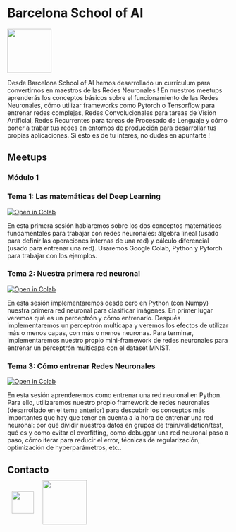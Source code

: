 # Barcelona School of AI

<a href="https://www.meetup.com/es-ES/Barcelona-School-of-AI/" target="_blank"><img src="https://www.meetup.com/mu_static/es-ES/logo--script.004ada05.svg" width=100/></a>

Desde Barcelona School of AI hemos desarrollado un currículum para convertirnos en maestros de las Redes Neuronales ! En nuestros meetups aprenderás los conceptos básicos sobre el funcionamiento de las Redes Neuronales, cómo utilizar frameworks como Pytorch o Tensorflow para entrenar redes complejas, Redes Convolucionales para tareas de Visión Artificial, Redes Recurrentes para tareas de Procesado de Lenguaje y cómo poner a trabar tus redes en entornos de producción para desarrollar tus propias aplicaciones. Si ésto es de tu interés, no dudes en apuntarte !

## Meetups

### Módulo 1

### Tema 1: Las matemáticas del Deep Learning

[![Open in Colab](https://colab.research.google.com/assets/colab-badge.svg)](https://colab.research.google.com/drive/1SPatUS-4qrrW5ZqSFsei7Dg6H3AhyObM)

En esta primera sesión hablaremos sobre los dos conceptos matemáticos fundamentales para trabajar con redes neuronales: álgebra lineal (usado para definir las operaciones internas de una red) y cálculo diferencial (usado para entrenar una red). Usaremos Google Colab, Python y Pytorch para trabajar con los ejemplos.

### Tema 2: Nuestra primera red neuronal

[![Open in Colab](https://colab.research.google.com/assets/colab-badge.svg)](https://colab.research.google.com/drive/1E5QC9PqMPYQ45Zxu01GT2LvJPJEV_ZPz)

En esta sesión implementaremos desde cero en Python (con Numpy) nuestra primera red neuronal para clasificar imágenes. En primer lugar veremos qué es un perceptrón y cómo entrenarlo. Después implementaremos un perceptrón multicapa y veremos los efectos de utilizar más o menos capas, con más o menos neuronas. Para terminar, implementaremos nuestro propio mini-framework de redes neuronales para entrenar un perceptrón multicapa con el dataset MNIST.


### Tema 3: Cómo entrenar Redes Neuronales

[![Open in Colab](https://colab.research.google.com/assets/colab-badge.svg)](https://colab.research.google.com/drive/11SsUK9nFAG7cHOP5S41OQ7zmF9Y8NKg-)

En esta sesión aprenderemos como entrenar una red neuronal en Python. Para ello, utilizaremos nuestro propio framework de redes neuronales (desarrollado en el tema anterior) para descubrir los conceptos más importantes que hay que tener en cuenta a la hora de entrenar una red neuronal: por qué dividir nuestros datos en grupos de train/validation/test, qué es y como evitar el overfitting, como debuggar una red neuronal paso a paso, cómo iterar para reducir el error, técnicas de regularización, optimización de hyperparámetros, etc..

## Contacto

<div style="display:flex; align-items:center;justify-items:center; margin-top:-20px;">

<a style="margin:10px" href="https://twitter.com/BarcelonaAI" target="_blank"><img src="https://www.cineaurora.it/wp-content/uploads/2013/12/unnamed.png" width=50/></a>

<a style="margin:10px" href="https://www.meetup.com/es-ES/Barcelona-School-of-AI/" target="_blank"><img src="https://www.meetup.com/mu_static/es-ES/logo--script.004ada05.svg" width=100/></a>

</div>
